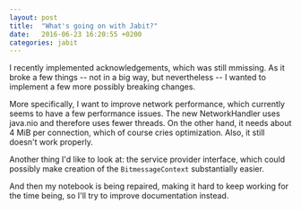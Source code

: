 ```yaml
---
layout: post
title:  "What's going on with Jabit?"
date:   2016-06-23 16:20:55 +0200
categories: jabit
---
```

I recently implemented acknowledgements, which was still mmissing. As it broke a few things -- not in a big way, but nevertheless -- I wanted to implement a few more possibly breaking changes.

More specifically, I want to improve network performance, which currently seems to have a few performance issues. The new NetworkHandler uses java.nio and therefore uses fewer threads. On the other hand, it needs about 4 MiB per connection, which of course cries optimization. Also, it still doesn't work properly.

Another thing I'd like to look at: the service provider interface, which could possibly make creation of the `BitmessageContext` substantially easier.

And then my notebook is being repaired, making it hard to keep working for the time being, so I'll try to improve documentation instead.

